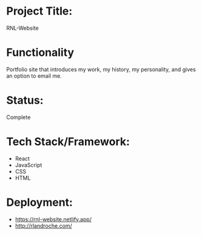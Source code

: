 # Project Title: 
RNL-Website

# Functionality
Portfolio site that introduces my work, my history, my personality, and gives an option to email me.

# Status: 
Complete

# Tech Stack/Framework:
- React
- JavaScript
- CSS
- HTML

# Deployment: 
- https://rnl-website.netlify.app/ 
- http://rlandroche.com/
